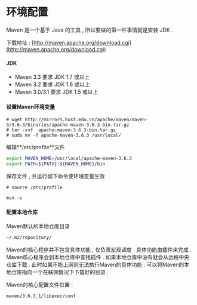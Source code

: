 # 环境配置

Maven 是一个基于 Java 的工具 , 所以要做的第一件事情就是安装 JDK .

下载地址 : [http://maven.apache.org/download.cgi](http://maven.apache.org/download.cgi)

#### JDK

* Maven 3.3 要求 JDK 1.7 或以上
* Maven 3.2 要求 JDK 1.6 或以上
* Maven 3.0/3.1 要求 JDK 1.5 或以上

#### 设置Maven环境变量

```
# wget http://mirrors.hust.edu.cn/apache/maven/maven-3/3.6.3/binaries/apache-maven-3.6.3-bin.tar.gz
# tar -xvf  apache-maven-3.6.3-bin.tar.gz
# sudo mv -f apache-maven-3.6.3 /usr/local/
```

编辑**/etc/profile**文件

```bash
export MAVEN_HOME=/usr/local/apache-maven-3.6.3
export PATH=${PATH}:${MAVEN_HOME}/bin
```

保存文件 , 并运行如下命令使环境变量生效

```
# source /etc/profile
```

```
mvn -v
```

#### 配置本地仓库

Maven默认的本地仓库目录

```XML
~/.m2/repository/
```

Maven的核心程序并不包含具体功能 , 仅负责宏观调度 . 具体功能由插件来完成 . Maven核心程序会到本地仓库中查找插件 . 如果本地仓库中没有就会从远程中央仓库下载 . 此时如果不能上网则无法执行Maven的具体功能 . 可以将Maven的本地仓库指向一个在联网情况下下载好的目录 .

Maven的核心配置文件位置 :

```
maven/3.6.3_1/libexec/conf
```



